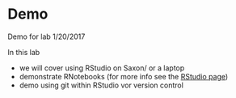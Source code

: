 # Demo
Demo for lab 1/20/2017

In this lab 

* we will cover using RStudio on Saxon/ or a laptop
* demonstrate RNotebooks  (for more info see the [RStudio page](http://rmarkdown.rstudio.com/r_notebooks.html#version_control))
* demo using git within RStudio vor version control

